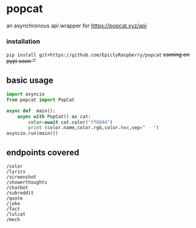 # popcat
an asynchronous api wrapper for https://popcat.xyz/api
### installation
`pip install git+https://github.com/EpiclyRaspberry/popcat`
~~coming on pypi soon ™~~
## basic usage
```python
import asyncio
from popcat import PopCat

async def  main():
    async with PopCat() as cat:
        color=await cat.color("ff8844")
        print (color.name,color.rgb,color.hex,sep=" - ")
asyncio.run(main())
```
## endpoints covered
```
/color
/lyrics
/screenshot
/showerthoughts
/chatbot
/subreddit
/quote
/joke
/fact
/lulcat
/mock
```
